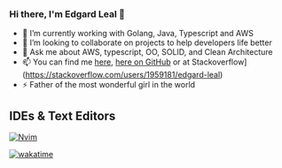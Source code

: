 ### Hi there, I'm Edgard Leal 👋

- 🔭 I’m currently working with Golang, Java, Typescript and AWS
- 👯 I’m looking to collaborate on projects to help developers life better
- 💬 Ask me about AWS, typescript, OO, SOLID, and Clean Architecture
- 📫 You can find me [here](https://profile.codersrank.io/user/edgardleal/), [here on GitHub](https://github.com/edgardleal/) or at Stackoverflow](https://stackoverflow.com/users/1959181/edgard-leal)
- ⚡ Father of the most wonderful girl in the world

## IDEs & Text Editors

[![Nvim](https://img.shields.io/badge/IDE-Nvim-007f00?style=for-the-badge&logo=vim)](https://neovim.io)

[![wakatime](https://wakatime.com/badge/user/5480354f-4a7b-4542-82f7-4dd0b9d5713b.svg)](https://wakatime.com/@5480354f-4a7b-4542-82f7-4dd0b9d5713b)
